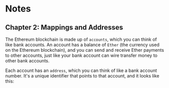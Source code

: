 # Notes

## Chapter 2: Mappings and Addresses

The Ethereum blockchain is made up of `accounts`, which you can think of like bank accounts. An account has a balance of `Ether` (the currency used on the Ethereum blockchain), and you can send and receive Ether payments to other accounts, just like your bank account can wire transfer money to other bank accounts.

Each account has an `address`, which you can think of like a bank account number. It's a unique identifier that points to that account, and it looks like this:
